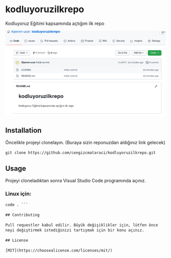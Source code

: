 # kodluyoruzilkrepo

Kodluyoruz Eğitimi kapsamında açtığım ilk repo

![ilk](https://github.com/Alperen-ucar/kodluyoruzilkrepo/blob/main/ilk.png)

## Installation

Öncelikle projeyi clonelayın. (Buraya sizin reponuzdan aldığınız link gelecek)

`git clone https://github.com/cengizcmataraci/kodluyoruzilkrepo.git`

## Usage

Projeyi cloneladıktan sonra Visual Studio Code programında açınız.

### Linux için:
``` cd kodluyoruzilkrepo
code . ```

## Contributing

Pull requestler kabul edilir. Büyük değişiklikler için, lütfen önce neyi değiştirmek istediğinizi tartışmak için bir konu açınız.

## License

[MIT](https://choosealicense.com/licenses/mit/)
